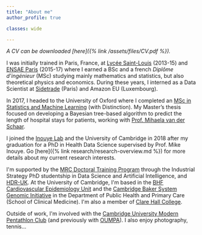 ```yaml
---
title: "About me"
author_profile: true

classes: wide

---
```


_A CV can be downloaded [here]({% link /assets/files/CV.pdf %})._

I was initially trained in Paris, France, at [Lycée Saint-Louis](https://lycee-saintlouis.fr/) (2013-15) and [ENSAE Paris](https://www.ensae.fr/en/) (2015-17) where I earned a BSc and a french _Diplôme d’ingénieur_ (MSc) studying mainly mathematics and statistics, but also theoretical physics and economics. During these years, I interned as a Data Scientist at [Sidetrade](https://www.sidetrade.com) (Paris) and Amazon EU (Luxembourg).

In 2017, I headed to the University of Oxford where I completed an [MSc in Statistics and Machine Learning](https://www.stats.ox.ac.uk/study-here/taught-postgraduate/msc-in-statistical-science/) (with Distinction).
My Master’s thesis focused on developing a Bayesian tree-based algorithm to predict the length of hospital stays for patients, working with [Prof. Mihaela van der Schaar](http://www.vanderschaar-lab.com/).

I joined the [Inouye Lab](http://www.inouyelab.org/) and the University of Cambridge in 2018 after my graduation for a PhD in Health Data Science supervised by Prof. Mike Inouye.
Go [here]({% link research/research-overview.md %}) for more details about my current research interests.


I'm supported by the [MRC Doctoral Training Program](https://mrc.ukri.org/skills-careers/studentships/how-we-fund-studentships/doctoral-training-partnerships-dtps/) through the Industrial Strategy PhD studentship in Data Science and Artificial Intelligence, and [HDR-UK](https://www.hdruk.ac.uk). At the University of Cambridge, I'm based in the [BHF Cardiovascular Epidemiology Unit](https://www.phpc.cam.ac.uk/ceu/) and the [Cambridge Baker System Genomic Initiative](https://sysgenresearch.org) in the Department of Public Health and Primary Care (School of Clinical Medicine). I'm also a member of [Clare Hall College](https://www.clarehall.cam.ac.uk).

Outside of work, I'm involved with the [Cambridge University Modern Pentathlon Club](https://cumpc.soc.srcf.net) (and previously with [OUMPA](https://www.oumpa.org)). I also enjoy photography, tennis...

